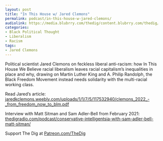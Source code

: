 ```yaml
---
layout: post
title: "In This House w/ Jared Clemons"
permalink: podcast/in-this-house-w-jared-clemons/
audiolink: https://media.blubrry.com/thedig/content.blubrry.com/thedig/The_Dig-EP_362-Clemons.mp3
categories:
- Black Political Thought
- Liberalism
- Racism
tags:
- Jared Clemons
---
```


Political scientist Jared Clemons on feckless liberal anti-racism: how In This House We Believe racial liberalism leaves racial capitalism’s inequalities in place and why, drawing on Martin Luther King and A. Philip Randolph, the Black Freedom Movement instead needs solidarity with the multi-racial working class.

Read Jared’s article: [jaredkclemons.weebly.com/uploads/1/1/7/5/117532940/clemons\_2022\_-\_from\_freedom\_now\_to\_blm.pdf](http://jaredkclemons.weebly.com/uploads/1/1/7/5/117532940/clemons_2022_-_from_freedom_now_to_blm.pdf)

Interview with Matt Sitman and Sam Adler-Bell from February 2021: [thedigradio.com/podcast/conservative-intelligentsia-with-sam-adler-bell-matt-sitman/](http://thedigradio.com/podcast/conservative-intelligentsia-with-sam-adler-bell-matt-sitman/)

Support The Dig at [Patreon.com/TheDig](http://Patreon.com/TheDig)

